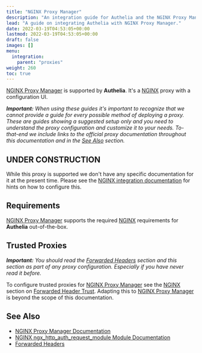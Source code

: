 ```yaml
---
title: "NGINX Proxy Manager"
description: "An integration guide for Authelia and the NGINX Proxy Manager reverse proxy"
lead: "A guide on integrating Authelia with NGINX Proxy Manager."
date: 2022-03-19T04:53:05+00:00
lastmod: 2022-03-19T04:53:05+00:00
draft: false
images: []
menu:
  integration:
    parent: "proxies"
weight: 260
toc: true
---
```


[NGINX Proxy Manager] is supported by **Authelia**. It's a [NGINX] proxy with a configuration UI.

_**Important:** When using these guides it's important to recognize that we cannot provide a guide for every possible
method of deploying a proxy. These are guides showing a suggested setup only and you need to understand the proxy
configuration and customize it to your needs. To-that-end we include links to the official proxy documentation
throughout this documentation and in the [See Also](#see-also) section._

## UNDER CONSTRUCTION

While this proxy is supported we don't have any specific documentation for it at the present time. Please see the
[NGINX integration documentation](nginx.md) for hints on how to configure this.

## Requirements

[NGINX Proxy Manager] supports the required [NGINX](nginx.md#requirements) requirements for **Authelia** out-of-the-box.

## Trusted Proxies

_**Important:** You should read the [Forwarded Headers] section and this section as part of any proxy configuration.
Especially if you have never read it before._

To configure trusted proxies for [NGINX Proxy Manager] see the [NGINX] section on
[Forwarded Header Trust](nginx.md#forwarded-header-trust). Adapting this to [NGINX Proxy Manager] is beyond the scope of
this documentation.

## See Also

- [NGINX Proxy Manager Documentation](https://nginxproxymanager.com/setup/)
- [NGINX ngx_http_auth_request_module Module Documentation](https://nginx.org/en/docs/http/ngx_http_auth_request_module.html)
- [Forwarded Headers]

[NGINX Proxy Manager]: https://nginxproxymanager.com/
[NGINX]: https://www.nginx.com/
[Forwarded Headers]: fowarded-headers
